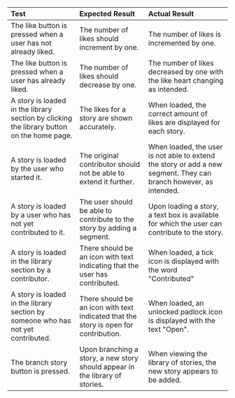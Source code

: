 | Test | Expected Result | Actual Result |
| :---------------------------- | :---------------------------------- | :---------------------------------- |
| The like button is pressed when a user has not already liked. | The number of likes should increment by one. | The number of likes is incremented by one. |
| The like button is pressed when a user has already liked. | The number of likes should decrease by one. | The number of likes decreased by one with the like heart changing as intended. |
| A story is loaded in the library section by clicking the library button on the home page. | The likes for a story are shown accurately. | When loaded, the correct amount of likes are displayed for each story. | 
| A story is loaded by the user who started it. | The original contributor should not be able to extend it further. | When loaded, the user is not able to extend the story or add a new segment. They can branch however, as intended. | 
| A story is loaded by a user who has not yet contributed to it. | The user should be able to contribute to the story by adding a segment. | Upon loading a story, a text box is available for which the user can contribute to the story. | | A story is loaded by a user who has contributed to it. | The user's segment should be shown however should not be able to add any more segments. | When loaded, the user does not have the ability to add any more segments, however can branch as intended.  | 
| A story is loaded in the library section by a contributor. | There should be an icon with text indicating that the user has contributed. | When loaded, a tick icon is displayed with the word "Contributed"|
| A story is loaded in the library section by someone who has not yet contributed. | There should be an icon with text indicated that the story is open for contribution. | When loaded, an unlocked padlock icon is displayed with the text "Open". | 
| The branch story button is pressed.  | Upon branching a story, a new story should appear in the library of stories. | When viewing the library of stories, the new story appears to be added.


